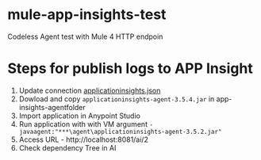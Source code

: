 # mule-app-insights-test
Codeless Agent test with Mule 4 HTTP endpoin

# Steps for publish logs to APP Insight
1. Update connection [applicationinsights.json](https://github.com/abhikt48/mule-app-insights-test/blob/main/app-insights-agent/applicationinsights.json)
2. Dowload and copy `applicationinsights-agent-3.5.4.jar` in app-insights-agentfolder
3. Import application in Anypoint Studio
4. Run application with with VM argument `-javaagent:"***\agent\applicationinsights-agent-3.5.2.jar" `
5. Access URL - http://localhost:8081/ai/2
6. Check dependency Tree in AI

